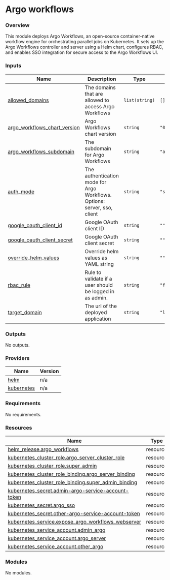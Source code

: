 # Argo workflows 

### Overview

This module deploys Argo Workflows, an open-source container-native workflow engine for orchestrating parallel jobs on Kubernetes. It sets up the Argo Workflows controller and server using a Helm chart, configures RBAC, and enables SSO integration for secure access to the Argo Workflows UI.

### Inputs

| Name | Description | Type | Default | Required |
|------|-------------|------|---------|:--------:|
| <a name="input_allowed_domains"></a> [allowed\_domains](#input\_allowed\_domains) | The domains that are allowed to access Argo Workflows | `list(string)` | `[]` | no |
| <a name="input_argo_workflows_chart_version"></a> [argo\_workflows\_chart\_version](#input\_argo\_workflows\_chart\_version) | Argo Workflows chart version | `string` | `"0.42.3"` | no |
| <a name="input_argo_workflows_subdomain"></a> [argo\_workflows\_subdomain](#input\_argo\_workflows\_subdomain) | The subdomain for Argo Workflows | `string` | `"argo-workflows"` | no |
| <a name="input_auth_mode"></a> [auth\_mode](#input\_auth\_mode) | The authentication mode for Argo Workflows. Options: server, sso, client | `string` | `"server"` | no |
| <a name="input_google_oauth_client_id"></a> [google\_oauth\_client\_id](#input\_google\_oauth\_client\_id) | Google OAuth client ID | `string` | `""` | no |
| <a name="input_google_oauth_client_secret"></a> [google\_oauth\_client\_secret](#input\_google\_oauth\_client\_secret) | Google OAuth client secret | `string` | `""` | no |
| <a name="input_override_helm_values"></a> [override\_helm\_values](#input\_override\_helm\_values) | Override helm values as YAML string | `string` | `""` | no |
| <a name="input_rbac_rule"></a> [rbac\_rule](#input\_rbac\_rule) | Rule to validate if a user should be logged in as admin. | `string` | `"false"` | no |
| <a name="input_target_domain"></a> [target\_domain](#input\_target\_domain) | The url of the deployed application | `string` | `"localhost:30083"` | no |

### Outputs

No outputs.

### Providers

| Name | Version |
|------|---------|
| <a name="provider_helm"></a> [helm](#provider\_helm) | n/a |
| <a name="provider_kubernetes"></a> [kubernetes](#provider\_kubernetes) | n/a |

### Requirements

No requirements.

### Resources

| Name | Type |
|------|------|
| [helm_release.argo_workflows](https://registry.terraform.io/providers/hashicorp/helm/latest/docs/resources/release) | resource |
| [kubernetes_cluster_role.argo_server_cluster_role](https://registry.terraform.io/providers/hashicorp/kubernetes/latest/docs/resources/cluster_role) | resource |
| [kubernetes_cluster_role.super_admin](https://registry.terraform.io/providers/hashicorp/kubernetes/latest/docs/resources/cluster_role) | resource |
| [kubernetes_cluster_role_binding.argo_server_binding](https://registry.terraform.io/providers/hashicorp/kubernetes/latest/docs/resources/cluster_role_binding) | resource |
| [kubernetes_cluster_role_binding.super_admin_binding](https://registry.terraform.io/providers/hashicorp/kubernetes/latest/docs/resources/cluster_role_binding) | resource |
| [kubernetes_secret.admin-argo-service-account-token](https://registry.terraform.io/providers/hashicorp/kubernetes/latest/docs/resources/secret) | resource |
| [kubernetes_secret.argo_sso](https://registry.terraform.io/providers/hashicorp/kubernetes/latest/docs/resources/secret) | resource |
| [kubernetes_secret.other-argo-service-account-token](https://registry.terraform.io/providers/hashicorp/kubernetes/latest/docs/resources/secret) | resource |
| [kubernetes_service.expose_argo_workflows_webserver](https://registry.terraform.io/providers/hashicorp/kubernetes/latest/docs/resources/service) | resource |
| [kubernetes_service_account.admin_argo](https://registry.terraform.io/providers/hashicorp/kubernetes/latest/docs/resources/service_account) | resource |
| [kubernetes_service_account.argo_server](https://registry.terraform.io/providers/hashicorp/kubernetes/latest/docs/resources/service_account) | resource |
| [kubernetes_service_account.other_argo](https://registry.terraform.io/providers/hashicorp/kubernetes/latest/docs/resources/service_account) | resource |

### Modules

No modules.
